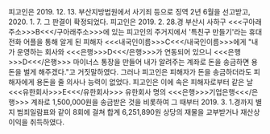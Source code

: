 피고인은 2019. 12. 13. 부산지방법원에서 사기죄 등으로 징역 2년 6월을 선고받고, 2020. 1. 7. 그 판결이 확정되었다.
피고인은 2019. 2. 28.경 부산시 사하구 <<<구아래주소>>>B<<</구아래주소>>>에 있는 피고인의 주거지에서 '특친구 만들기'라는 휴대전화 어플을 통해 알게 된 피해자 <<<내국인이름>>>C<<</내국인이름>>>에게 "내가 운영하는 회사와 <<<은행>>>D<<</은행>>>가 연동되어 있으니 <<<은행>>>D<<</은행>>> 마이너스 통장을 만들어 내가 알려주는 계좌로 돈을 송금하면 용돈을 벌게 해주겠다."고 거짓말하였다. 그러나 피고인은 피해자가 돈을 송금하더라도 피해자에게 용돈을 줄 의사나 능력이 없었다. 피고인은 이에 속은 피해자로부터 같은 날 <<<유한회사>>>E<<</유한회사>>> 유한회사 명의 <<<은행>>>기업은행<<</은행>>> 계좌로 1,500,000원을 송금받은 것을 비롯하여 그 때부터 2019. 3. 1.경까지 별지 범죄일람표와 같이 8회에 걸쳐 합계 6,251,890원 상당의 재물을 교부받거나 재산상 이익을 취득하였다.